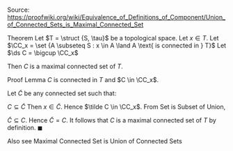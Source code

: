 # 

Source: https://proofwiki.org/wiki/Equivalence_of_Definitions_of_Component/Union_of_Connected_Sets_is_Maximal_Connected_Set



Theorem
Let $T = \struct {S, \tau}$ be a topological space.
Let $x \in T$.
Let $\CC_x = \set {A \subseteq S : x \in A \land A \text{ is connected in } T}$
Let $\ds C = \bigcup \CC_x$

Then $C$ is a maximal connected set of $T$.

Proof
Lemma
$C$ is connected in $T$ and $C \in \CC_x$.

Let $\tilde C$ be any connected set such that:

$C \subseteq \tilde C$
Then $x \in \tilde C$.
Hence $\tilde C \in \CC_x$.
From Set is Subset of Union, 

$\tilde C \subseteq C$.
Hence $\tilde C = C$.
It follows that $C$ is a maximal connected set of $T$ by definition.
$\blacksquare$

Also see
Maximal Connected Set is Union of Connected Sets




